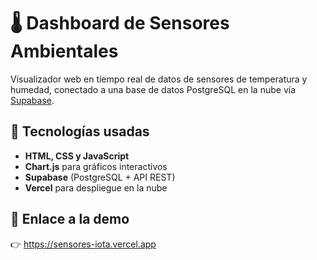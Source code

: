 # 🌡️ Dashboard de Sensores Ambientales

Visualizador web en tiempo real de datos de sensores de temperatura y humedad, conectado a una base de datos PostgreSQL en la nube vía [Supabase](https://supabase.com/).

## 🧪 Tecnologías usadas

- **HTML, CSS y JavaScript**
- **Chart.js** para gráficos interactivos
- **Supabase** (PostgreSQL + API REST)
- **Vercel** para despliegue en la nube

## 🔗 Enlace a la demo

👉 https://sensores-iota.vercel.app
